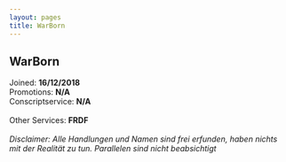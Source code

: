 ```yaml
---
layout: pages
title: WarBorn
---
```


## WarBorn

Joined: <b>16/12/2018</b><br>
Promotions: <b>N/A</b><br> 
Conscriptservice: <b>N/A</b><br>      
Other Services: <b>FRDF</b>
<br>
<br>
*Disclaimer: Alle Handlungen und Namen sind frei erfunden, haben nichts mit der Realität zu tun. Parallelen sind nicht beabsichtigt*
<br>